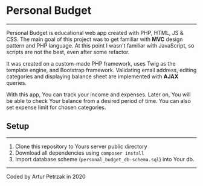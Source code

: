 # Personal Budget
---
Personal Budget is educational web app created with PHP, HTML, JS & CSS. The main goal of this project was to get familiar with **MVC** design pattern and PHP language.
At this point I wasn't familiar with JavaScript, so scripts are not the best, even after some refactor.

It was created on a custom-made PHP framework, uses Twig as the template engine, and Bootstrap framework. Validating email address, editing categories and displaying balance sheet are implemented with **AJAX** queries.

With this app, You can track your income and expenses. Later on, You will be able to check Your balance from a desired period of time. You can also set expense limit for chosen categories.

## Setup
---
1. Clone this repository to Yours server public directory
2. Download all dependencies using `composer install`
3. Import database scheme (`personal_budget_db-schema.sql`) into Your db.

---
Coded by Artur Petrzak in 2020